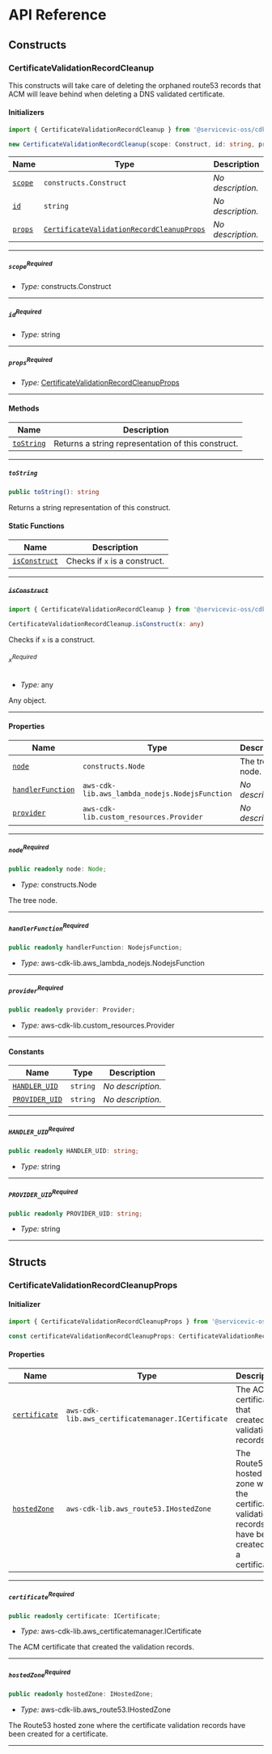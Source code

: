 # API Reference <a name="API Reference" id="api-reference"></a>

## Constructs <a name="Constructs" id="Constructs"></a>

### CertificateValidationRecordCleanup <a name="CertificateValidationRecordCleanup" id="@servicevic-oss/cdk-cleanup-certificate-validation-records.CertificateValidationRecordCleanup"></a>

This constructs will take care of deleting the orphaned route53 records that ACM will leave behind when deleting a DNS validated certificate.

#### Initializers <a name="Initializers" id="@servicevic-oss/cdk-cleanup-certificate-validation-records.CertificateValidationRecordCleanup.Initializer"></a>

```typescript
import { CertificateValidationRecordCleanup } from '@servicevic-oss/cdk-cleanup-certificate-validation-records'

new CertificateValidationRecordCleanup(scope: Construct, id: string, props: CertificateValidationRecordCleanupProps)
```

| **Name** | **Type** | **Description** |
| --- | --- | --- |
| <code><a href="#@servicevic-oss/cdk-cleanup-certificate-validation-records.CertificateValidationRecordCleanup.Initializer.parameter.scope">scope</a></code> | <code>constructs.Construct</code> | *No description.* |
| <code><a href="#@servicevic-oss/cdk-cleanup-certificate-validation-records.CertificateValidationRecordCleanup.Initializer.parameter.id">id</a></code> | <code>string</code> | *No description.* |
| <code><a href="#@servicevic-oss/cdk-cleanup-certificate-validation-records.CertificateValidationRecordCleanup.Initializer.parameter.props">props</a></code> | <code><a href="#@servicevic-oss/cdk-cleanup-certificate-validation-records.CertificateValidationRecordCleanupProps">CertificateValidationRecordCleanupProps</a></code> | *No description.* |

---

##### `scope`<sup>Required</sup> <a name="scope" id="@servicevic-oss/cdk-cleanup-certificate-validation-records.CertificateValidationRecordCleanup.Initializer.parameter.scope"></a>

- *Type:* constructs.Construct

---

##### `id`<sup>Required</sup> <a name="id" id="@servicevic-oss/cdk-cleanup-certificate-validation-records.CertificateValidationRecordCleanup.Initializer.parameter.id"></a>

- *Type:* string

---

##### `props`<sup>Required</sup> <a name="props" id="@servicevic-oss/cdk-cleanup-certificate-validation-records.CertificateValidationRecordCleanup.Initializer.parameter.props"></a>

- *Type:* <a href="#@servicevic-oss/cdk-cleanup-certificate-validation-records.CertificateValidationRecordCleanupProps">CertificateValidationRecordCleanupProps</a>

---

#### Methods <a name="Methods" id="Methods"></a>

| **Name** | **Description** |
| --- | --- |
| <code><a href="#@servicevic-oss/cdk-cleanup-certificate-validation-records.CertificateValidationRecordCleanup.toString">toString</a></code> | Returns a string representation of this construct. |

---

##### `toString` <a name="toString" id="@servicevic-oss/cdk-cleanup-certificate-validation-records.CertificateValidationRecordCleanup.toString"></a>

```typescript
public toString(): string
```

Returns a string representation of this construct.

#### Static Functions <a name="Static Functions" id="Static Functions"></a>

| **Name** | **Description** |
| --- | --- |
| <code><a href="#@servicevic-oss/cdk-cleanup-certificate-validation-records.CertificateValidationRecordCleanup.isConstruct">isConstruct</a></code> | Checks if `x` is a construct. |

---

##### ~~`isConstruct`~~ <a name="isConstruct" id="@servicevic-oss/cdk-cleanup-certificate-validation-records.CertificateValidationRecordCleanup.isConstruct"></a>

```typescript
import { CertificateValidationRecordCleanup } from '@servicevic-oss/cdk-cleanup-certificate-validation-records'

CertificateValidationRecordCleanup.isConstruct(x: any)
```

Checks if `x` is a construct.

###### `x`<sup>Required</sup> <a name="x" id="@servicevic-oss/cdk-cleanup-certificate-validation-records.CertificateValidationRecordCleanup.isConstruct.parameter.x"></a>

- *Type:* any

Any object.

---

#### Properties <a name="Properties" id="Properties"></a>

| **Name** | **Type** | **Description** |
| --- | --- | --- |
| <code><a href="#@servicevic-oss/cdk-cleanup-certificate-validation-records.CertificateValidationRecordCleanup.property.node">node</a></code> | <code>constructs.Node</code> | The tree node. |
| <code><a href="#@servicevic-oss/cdk-cleanup-certificate-validation-records.CertificateValidationRecordCleanup.property.handlerFunction">handlerFunction</a></code> | <code>aws-cdk-lib.aws_lambda_nodejs.NodejsFunction</code> | *No description.* |
| <code><a href="#@servicevic-oss/cdk-cleanup-certificate-validation-records.CertificateValidationRecordCleanup.property.provider">provider</a></code> | <code>aws-cdk-lib.custom_resources.Provider</code> | *No description.* |

---

##### `node`<sup>Required</sup> <a name="node" id="@servicevic-oss/cdk-cleanup-certificate-validation-records.CertificateValidationRecordCleanup.property.node"></a>

```typescript
public readonly node: Node;
```

- *Type:* constructs.Node

The tree node.

---

##### `handlerFunction`<sup>Required</sup> <a name="handlerFunction" id="@servicevic-oss/cdk-cleanup-certificate-validation-records.CertificateValidationRecordCleanup.property.handlerFunction"></a>

```typescript
public readonly handlerFunction: NodejsFunction;
```

- *Type:* aws-cdk-lib.aws_lambda_nodejs.NodejsFunction

---

##### `provider`<sup>Required</sup> <a name="provider" id="@servicevic-oss/cdk-cleanup-certificate-validation-records.CertificateValidationRecordCleanup.property.provider"></a>

```typescript
public readonly provider: Provider;
```

- *Type:* aws-cdk-lib.custom_resources.Provider

---

#### Constants <a name="Constants" id="Constants"></a>

| **Name** | **Type** | **Description** |
| --- | --- | --- |
| <code><a href="#@servicevic-oss/cdk-cleanup-certificate-validation-records.CertificateValidationRecordCleanup.property.HANDLER_UID">HANDLER_UID</a></code> | <code>string</code> | *No description.* |
| <code><a href="#@servicevic-oss/cdk-cleanup-certificate-validation-records.CertificateValidationRecordCleanup.property.PROVIDER_UID">PROVIDER_UID</a></code> | <code>string</code> | *No description.* |

---

##### `HANDLER_UID`<sup>Required</sup> <a name="HANDLER_UID" id="@servicevic-oss/cdk-cleanup-certificate-validation-records.CertificateValidationRecordCleanup.property.HANDLER_UID"></a>

```typescript
public readonly HANDLER_UID: string;
```

- *Type:* string

---

##### `PROVIDER_UID`<sup>Required</sup> <a name="PROVIDER_UID" id="@servicevic-oss/cdk-cleanup-certificate-validation-records.CertificateValidationRecordCleanup.property.PROVIDER_UID"></a>

```typescript
public readonly PROVIDER_UID: string;
```

- *Type:* string

---

## Structs <a name="Structs" id="Structs"></a>

### CertificateValidationRecordCleanupProps <a name="CertificateValidationRecordCleanupProps" id="@servicevic-oss/cdk-cleanup-certificate-validation-records.CertificateValidationRecordCleanupProps"></a>

#### Initializer <a name="Initializer" id="@servicevic-oss/cdk-cleanup-certificate-validation-records.CertificateValidationRecordCleanupProps.Initializer"></a>

```typescript
import { CertificateValidationRecordCleanupProps } from '@servicevic-oss/cdk-cleanup-certificate-validation-records'

const certificateValidationRecordCleanupProps: CertificateValidationRecordCleanupProps = { ... }
```

#### Properties <a name="Properties" id="Properties"></a>

| **Name** | **Type** | **Description** |
| --- | --- | --- |
| <code><a href="#@servicevic-oss/cdk-cleanup-certificate-validation-records.CertificateValidationRecordCleanupProps.property.certificate">certificate</a></code> | <code>aws-cdk-lib.aws_certificatemanager.ICertificate</code> | The ACM certificate that created the validation records. |
| <code><a href="#@servicevic-oss/cdk-cleanup-certificate-validation-records.CertificateValidationRecordCleanupProps.property.hostedZone">hostedZone</a></code> | <code>aws-cdk-lib.aws_route53.IHostedZone</code> | The Route53 hosted zone where the certificate validation records have been created for a certificate. |

---

##### `certificate`<sup>Required</sup> <a name="certificate" id="@servicevic-oss/cdk-cleanup-certificate-validation-records.CertificateValidationRecordCleanupProps.property.certificate"></a>

```typescript
public readonly certificate: ICertificate;
```

- *Type:* aws-cdk-lib.aws_certificatemanager.ICertificate

The ACM certificate that created the validation records.

---

##### `hostedZone`<sup>Required</sup> <a name="hostedZone" id="@servicevic-oss/cdk-cleanup-certificate-validation-records.CertificateValidationRecordCleanupProps.property.hostedZone"></a>

```typescript
public readonly hostedZone: IHostedZone;
```

- *Type:* aws-cdk-lib.aws_route53.IHostedZone

The Route53 hosted zone where the certificate validation records have been created for a certificate.

---



